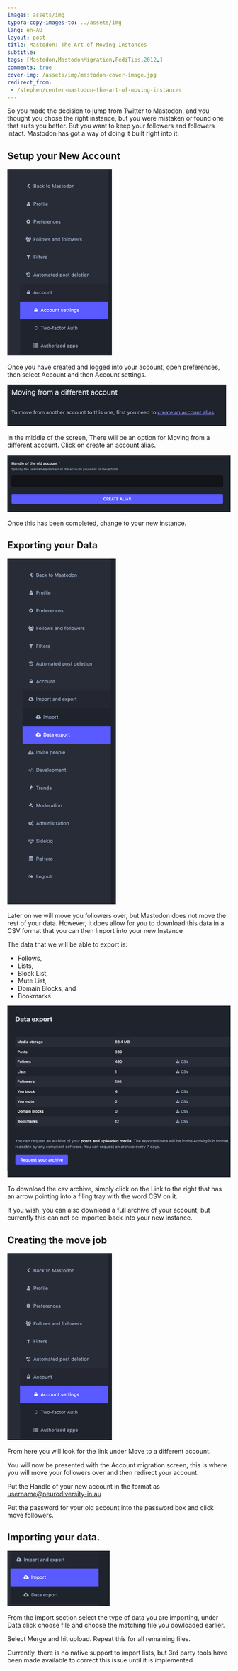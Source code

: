 ```yaml
---
images: assets/img
typora-copy-images-to: ../assets/img
lang: en-AU
layout: post
title: Mastodon: The Art of Moving Instances
subtitle: 
tags: [Mastodon,MastodonMigration,FediTips,2012,]
comments: true
cover-img: /assets/img/mastodon-cover-image.jpg
redirect_from:
 - /stephen/center-mastodon-the-art-of-moving-instances
---
```


So you made the decision to jump from Twitter to Mastodon, and you thought you chose the right instance, but you were mistaken or found one that suits you better. But you want to keep your followers and followers intact. Mastodon has got a way of doing it built right into it.

## Setup your New Account

![(Screenshot of Mastodon showing Menu](../assets/img/f4f6732619c7a616cf5f38ae28e4.png)

Once you have created and logged into your account, open preferences, then select Account and then Account settings.

![Moving from a different account screenshot](../assets/img/1a7c5aa0f4dc164a35e44757f993.png)

In the middle of the screen, There will be an option for Moving from a different account. Click on create an account alias.

![Handle of the old account screenshot](../assets/img/44b4bea1f8b86c332c0c91d38c40.png)

Once this has been completed, change to your new instance.

## Exporting your Data

![Screenshot showing exporting data menu selection](../assets/img/c8070a3a4a52e2077091ff62b5e2.png)

Later on we will move you followers over, but Mastodon does not move the rest of your data. However, it does allow for you to download this data in a CSV format that you can then Import into your new Instance

The data that we will be able to export is:

* Follows,
* Lists,
* Block List,
* Mute List,
* Domain Blocks, and
* Bookmarks.

![Screenshot of extract data page.](../assets/img/a05c8f4743174554698feb99b84c.png)

To download the csv archive, simply click on the Link to the right that has an arrow pointing into a filing tray with the word CSV on it.

If you wish, you can also download a full archive of your account, but currently this can not be imported back into your new instance.

## Creating the move job

![Account Settings selected via preferences](../assets/img/f4f6732619c7a616cf5f38ae28e4.png)

From here you will look for the link under Move to a different account.

You will now be presented with the Account migration screen, this is where you will move your followers over and then redirect your account.

Put the Handle of your new account in the format as username@neurodiversity-in.au

Put the password for your old account into the password box and click move followers.

## Importing your data.

![Import Preferences Menu](../assets/img/86b1633843dcf967c81f74f93ddb.png)

From the import section select the type of data you are importing, under Data click choose file and choose the matching file you dowloaded earlier.

Select Merge and hit upload. Repeat this for all remaining files.

Currently, there is no native support to import lists, but 3rd party tools have been made available to correct this issue until it is implemented
